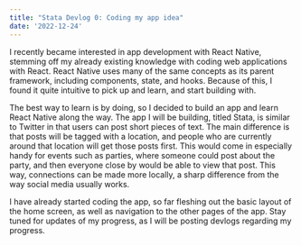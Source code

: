 ```yaml
---
title: "Stata Devlog 0: Coding my app idea"
date: '2022-12-24'
---
```


I recently became interested in app development with React Native, stemming off my already existing knowledge with coding web applications with React. React Native uses many of the same concepts as its parent framework, including components, state, and hooks. Because of this, I found it quite intuitive to pick up and learn, and start building with.

The best way to learn is by doing, so I decided to build an app and learn React Native along the way. The app I will be building, titled Stata, is similar to Twitter in that users can post short pieces of text. The main difference is that posts will be tagged with a location, and people who are currently around that location will get those posts first. This would come in especially handy for events such as parties, where someone could post about the party, and then everyone close by would be able to view that post. This way, connections can be made more locally, a sharp difference from the way social media usually works. 

I have already started coding the app, so far fleshing out the basic layout of the home screen, as well as navigation to the other pages of the app. Stay tuned for updates of my progress, as I will be posting devlogs regarding my progress.
